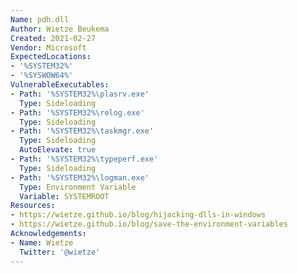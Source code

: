 ```yaml
---
Name: pdh.dll
Author: Wietze Beukema
Created: 2021-02-27
Vendor: Microsoft
ExpectedLocations:
- '%SYSTEM32%'
- '%SYSWOW64%'
VulnerableExecutables:
- Path: '%SYSTEM32%\plasrv.exe'
  Type: Sideloading
- Path: '%SYSTEM32%\relog.exe'
  Type: Sideloading
- Path: '%SYSTEM32%\taskmgr.exe'
  Type: Sideloading
  AutoElevate: true
- Path: '%SYSTEM32%\typeperf.exe'
  Type: Sideloading
- Path: '%SYSTEM32%\logman.exe'
  Type: Environment Variable
  Variable: SYSTEMROOT
Resources:
- https://wietze.github.io/blog/hijacking-dlls-in-windows
- https://wietze.github.io/blog/save-the-environment-variables
Acknowledgements:
- Name: Wietze
  Twitter: '@wietze'
---
```



